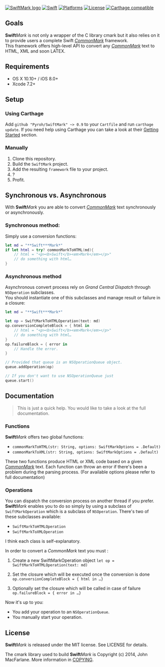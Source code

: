 [![**Swift***Mark* logo](https://cloud.githubusercontent.com/assets/5583681/12582023/ad6d8c7c-c43a-11e5-9336-030cd8520cea.png)]()
[![Swift](https://img.shields.io/badge/swift-2.1-orange.svg?style=flat)](https://developer.apple.com/swift/)
[![Platforms](https://img.shields.io/badge/platform-osx%20%7C%20ios-lightgrey.svg)](https://developer.apple.com/swift/)
[![License](https://img.shields.io/badge/license-MIT-71787A.svg)](https://tldrlegal.com/license/mit-license)
[![Carthage compatible](https://img.shields.io/badge/Carthage-compatible-4BC51D.svg?style=flat)](https://github.com/Carthage/Carthage)

## Goals
**Swift***Mark* is not only a wrapper of the C library cmark but it also relies on it to provide users a complete Swift [*CommonMark*](http://commonmark.org) framework.  
This framework offers high-level API to convert any [*CommonMark*](http://commonmark.org) text to HTML, XML and soon LATEX.

## Requirements
- OS X 10.10+ / iOS 8.0+
- Xcode 7.2+

## Setup
### Using Carthage
Add `github "Pyroh/SwiftMark" ~> 0.9` to your `Cartfile` and run `carthage update`. If you need help using Carthage you can take a look at their [Getting Started](https://github.com/Carthage/Carthage#getting-started) section.

### Manually
1. Clone this repository.
2. Build the `SwiftMark` project.
3. Add the resulting `framework` file to your project.
4. ?
5. Profit.

## Synchronous vs. Asynchronous
With **Swift***Mark* you are able to convert [*CommonMark*](http://commonmark.org) text synchronously or asynchronously. 

### Synchronous method:

Simply use a conversion functions:

```Swift
let md = "**Swift***Mark*"
if let html = try? commonMarkToHTML(md){
	// html = "<p><b>Swift</b><em>Mark</em></p>"
	// do something with html…
}
```

### Asynchronous method

Asynchronous convert process rely on *Grand Central Dispatch* through `NSOperation` subclasses.  
You should instantiate one of this subclasses and manage result or failure in a closure:

```Swift
let md = "**Swift***Mark*"

let op = SwiftMarkToHTMLOperation(text: md)
op.conversionCompleteBlock = { html in
	// html = "<p><b>Swift</b><em>Mark</em></p>"
	// do something with html…
}
op.failureBlock = { error in
	// Handle the error.
}

// Provided that queue is an NSOperationQueue object.
queue.addOperation(op)

// If you don't want to use NSOperationQueue just
queue.start()
```

## Documentation
> This is just a quick help. You would like to take a look at the full documentation.

### Functions
**Swift***Mark* offers two global functions:
- `commonMarkToHTML(str: String, options: SwiftMarkOptions = .Default)`
- `commonMarkToXML(str: String, options: SwiftMarkOptions = .Default)`

These two functions produce HTML or XML code based on a given [*CommonMark*](http://commonmark.org) text. Each function can throw an error if there's been a problem during the parsing process.
(For available options please refer to full documentation)

### Operations
You can dispatch the conversion process on another thread if you prefer. **Swift***Mark* enables you to do so simply by using a subclass of `SwiftMarkOperation` which is a subclass of `NSOperation`. There's two of these subclasses available:

- `SwiftMarkToHTMLOperation` 
- `SwiftMarkToXMLOperation`

I think each class is self-explanatory.

In order to convert a *CommonMark* text you must :
1. Create a new SwiftMarkOperation object
	`let op = SwiftMarkToHTMLOperation(text: md)`

2. Set the closure which will be executed once the conversion is done
	`op.conversionCompleteBlock = { html in …}`

3. Optionally set the closure which will be called in case of failure
	`op.failureBlock = { error in …}`

Now it's up to you: 
- You add your operation to an `NSOperationQueue`.
- You manually start your operation.

## License
**Swift***Mark* is released under the MIT license. See LICENSE for details.

The cmark library used to build **Swift***Mark* is Copyright (c) 2014, John MacFarlane. More information in [COPYING](https://raw.githubusercontent.com/Pyroh/SwiftMark/master/Sources/cmark/COPYING).


